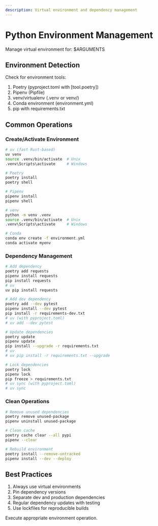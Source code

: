 ```yaml
---
description: Virtual environment and dependency management
---
```


# Python Environment Management

Manage virtual environment for: $ARGUMENTS

## Environment Detection

Check for environment tools:
1. Poetry (pyproject.toml with [tool.poetry])
2. Pipenv (Pipfile)
3. venv/virtualenv (.venv or venv/)
4. Conda environment (environment.yml)
5. pip with requirements.txt

## Common Operations

### Create/Activate Environment

```bash
# uv (fast Rust-based)
uv venv
source .venv/bin/activate  # Unix
.venv\Scripts\activate     # Windows

# Poetry
poetry install
poetry shell

# Pipenv
pipenv install
pipenv shell

# venv
python -m venv .venv
source .venv/bin/activate  # Unix
.venv\Scripts\activate     # Windows

# Conda
conda env create -f environment.yml
conda activate myenv
```

### Dependency Management

```bash
# Add dependency
poetry add requests
pipenv install requests
pip install requests
# uv
uv pip install requests

# Add dev dependency
poetry add --dev pytest
pipenv install --dev pytest
pip install -r requirements-dev.txt
# uv (with pyproject.toml)
# uv add --dev pytest

# Update dependencies
poetry update
pipenv update
pip install --upgrade -r requirements.txt
# uv
# uv pip install -r requirements.txt --upgrade

# Lock dependencies
poetry lock
pipenv lock
pip freeze > requirements.txt
# uv sync (with pyproject.toml)
# uv sync
```

### Clean Operations

```bash
# Remove unused dependencies
poetry remove unused-package
pipenv uninstall unused-package

# Clean cache
poetry cache clear --all pypi
pipenv --clear

# Rebuild environment
poetry install --remove-untracked
pipenv install --dev --deploy
```

## Best Practices

1. Always use virtual environments
2. Pin dependency versions
3. Separate dev and production dependencies
4. Regular dependency updates with testing
5. Use lockfiles for reproducible builds

Execute appropriate environment operation.